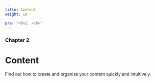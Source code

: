 ```yaml
---
title: Content
weight: 10

pre: "<b>2. </b>"
---
```


### Chapter 2

# Content

Find out how to create and organize your content quickly and intuitively.
